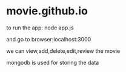 # movie.github.io

to run the app: node app.js

and go to browser:localhost:3000

we can view,add,delete,edit,review the movie 

mongodb is used for storing the data
